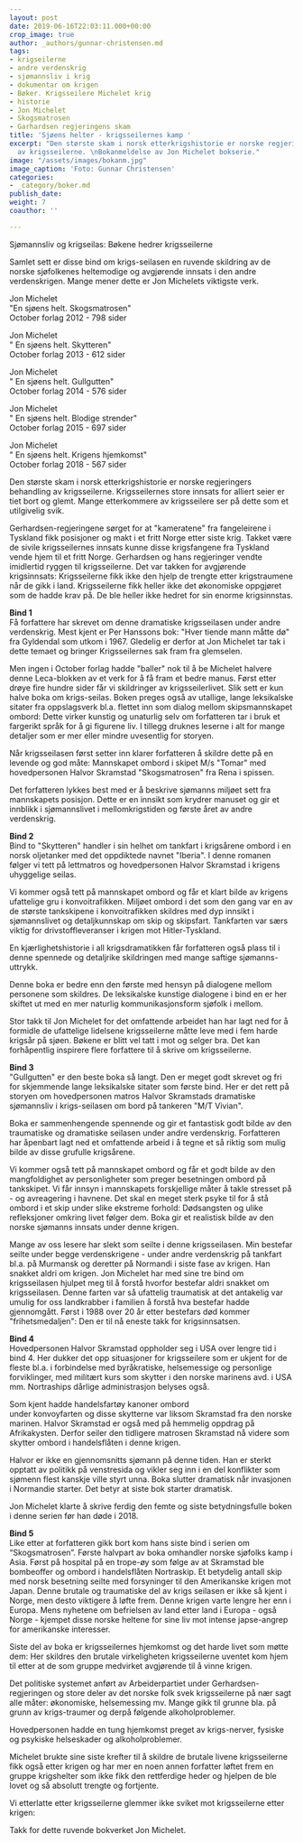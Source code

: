 ```yaml
---
layout: post
date: 2019-06-16T22:03:11.000+00:00
crop_image: true
author: _authors/gunnar-christensen.md
tags:
- krigseilerne
- andre verdenskrig
- sjømannsliv i krig
- dokumentar om krigen
- Bøker. Krigsseilere Michelet krig
- historie
- Jon Michelet
- Skogsmatrosen
- Garhardsen regjeringens skam
title: 'Sjøens helter - krigsseilernes kamp '
excerpt: "Den største skam i norsk etterkrigshistorie er norske regjeringers behandling
  av krigsseilerne. \nBokanmeldelse av Jon Michelet bokserie."
image: "/assets/images/bokanm.jpg"
image_caption: 'Foto: Gunnar Christensen'
categories:
- _category/boker.md
publish_date: 
weight: 7
coauthor: ''

---
```

Sjømannsliv og krigseilas: Bøkene hedrer krigsseilerne

Samlet sett er disse bind om krigs-seilasen en ruvende skildring av de norske sjøfolkenes heltemodige og avgjørende innsats i den andre verdenskrigen. Mange mener dette er Jon Michelets viktigste verk.

Jon Michelet  
"En sjøens helt. Skogsmatrosen"  
October forlag 2012 - 798 sider

Jon Michelet  
" En sjøens helt. Skytteren"  
October forlag 2013 - 612 sider

Jon Michelet  
" En sjøens helt. Gullgutten"  
October forlag 2014 - 576 sider

Jon Michelet  
" En sjøens helt. Blodige strender"  
October forlag 2015 - 697 sider

Jon Michelet  
" En sjøens helt. Krigens hjemkomst"  
October forlag 2018 - 567 sider

Den største skam i norsk etterkrigshistorie er norske regjeringers behandling av krigsseilerne. Krigsseilernes store innsats for alliert seier er tiet bort og glemt. Mange etterkommere av krigsseilere ser på dette som et utilgivelig svik.

Gerhardsen-regjeringene sørget for at "kameratene" fra fangeleirene i Tyskland fikk posisjoner og makt i et fritt Norge etter siste krig. Takket være de sivile krigsseilernes innsats kunne disse krigsfangene fra Tyskland vende hjem til et fritt Norge. Gerhardsen og hans regjeringer vendte imidlertid ryggen til krigsseilerne. Det var takken for avgjørende krigsinnsats: Krigsseilerne fikk ikke den hjelp de trengte etter krigstraumene når de gikk i land. Krigsseilerne fikk heller ikke det økonomiske oppgjøret som de hadde krav på. De ble heller ikke hedret for sin enorme krigsinnstas.

**Bind 1**  
Få forfattere har skrevet om denne dramatiske krigsseilasen under andre verdenskrig. Mest kjent er Per Hanssons bok: "Hver tiende mann måtte dø" fra Gyldendal som utkom i 1967. Gledelig er derfor at Jon Michelet tar tak i dette temaet og bringer Krigsseilernes sak fram fra glemselen.

Men ingen i October forlag hadde "baller" nok til å be Michelet halvere denne Leca-blokken av et verk for å få fram et bedre manus. Først etter drøye fire hundre sider får vi skildringer av krigsseilerlivet. Slik sett er kun halve boka om krigs-seilas. Boken preges også av utallige, lange leksikalske sitater fra oppslagsverk bl.a. flettet inn som dialog mellom skipsmannskapet ombord: Dette virker kunstig og unaturlig selv om forfatteren tar i bruk et fargerikt språk for å gi figurene liv. I tillegg druknes leserne i alt for mange detaljer som er mer eller mindre uvesentlig for storyen.

Når krigsseilasen først setter inn klarer forfatteren å skildre dette på en levende og god måte: Mannskapet ombord i skipet M/s "Tomar" med hovedpersonen Halvor Skramstad "Skogsmatrosen" fra Rena i spissen.

Det forfatteren lykkes best med er å beskrive sjømanns miljøet sett fra mannskapets posisjon. Dette er en innsikt som krydrer manuset og gir et innblikk i sjømannslivet i mellomkrigstiden og første året av andre verdenskrig.

**Bind 2**  
Bind to "Skytteren" handler i sin helhet om tankfart i krigsårene ombord i en norsk oljetanker med det oppdiktede navnet "Iberia". I denne romanen følger vi tett på lettmatros og hovedpersonen Halvor Skramstad i krigens uhyggelige seilas.

Vi kommer også tett på mannskapet ombord og får et klart bilde av krigens ufattelige gru i konvoitrafikken. Miljøet ombord i det som den gang var en av de største tankskipene i konvoitrafikken skildres med dyp innsikt i sjømannslivet og detaljkunnskap om skip og skipsfart. Tankfarten var særs viktig for drivstoffleveranser i krigen mot Hitler-Tyskland.

En kjærlighetshistorie i all krigsdramatikken får forfatteren også plass til i denne spennede og detaljrike skildringen med mange saftige sjømanns-uttrykk.

Denne boka er bedre enn den første med hensyn på dialogene mellom personene som skildres. De leksikalske kunstige dialogene i bind en er her skiftet ut med en mer naturlig kommunikasjonsform sjøfolk i mellom.

Stor takk til Jon Michelet for det omfattende arbeidet han har lagt ned for å formidle de ufattelige lidelsene krigsseilerne måtte leve med i fem harde krigsår på sjøen. Bøkene er blitt vel tatt i mot og selger bra. Det kan forhåpentlig inspirere flere forfattere til å skrive om krigsseilerne.

**Bind 3**  
"Gullgutten" er den beste boka så langt. Den er meget godt skrevet og fri for skjemmende lange leksikalske sitater som første bind. Her er det rett på storyen om hovedpersonen matros Halvor Skramstads dramatiske sjømannsliv i krigs-seilasen om bord på tankeren "M/T Vivian".

Boka er sammenhengende spennende og gir et fantastisk godt bilde av den traumatiske og dramatiske seilasen under andre verdenskrig. Forfatteren har åpenbart lagt ned et omfattende arbeid i å tegne et så riktig som mulig bilde av disse grufulle krigsårene.

Vi kommer også tett på mannskapet ombord og får et godt bilde av den mangfoldighet av personligheter som preger besetningen ombord på tankskipet. Vi får innsyn i mannskapets forskjellige måter å takle stresset på - og avreagering i havnene. Det skal en meget sterk psyke til for å stå ombord i et skip under slike ekstreme forhold: Dødsangsten og ulike refleksjoner omkring livet følger dem. Boka gir et realistisk bilde av den norske sjømanns innsats under denne krigen.

Mange av oss lesere har slekt som seilte i denne krigsseilasen. Min bestefar seilte under begge verdenskrigene - under andre verdenskrig på tankfart bl.a. på Murmansk og deretter på Normandi i siste fase av krigen. Han snakket aldri om krigen. Jon Michelet har med sine tre bind om krigsseilasen hjulpet meg til å forstå hvorfor bestefar aldri snakket om krigsseilasen. Denne farten var så ufattelig traumatisk at det antakelig var umulig for oss landkrabber i familien å forstå hva bestefar hadde gjennomgått. Først i 1988 over 20 år etter bestefars død kommer "frihetsmedaljen": Den er til nå eneste takk for krigsinnsatsen.

**Bind 4**  
Hovedpersonen Halvor Skramstad oppholder seg i USA over lengre tid i bind 4. Her dukker det opp situasjoner for krigsseilere som er ukjent for de fleste bl.a. i forbindelse med byråkratiske, helsemessige og personlige forviklinger, med militært kurs som skytter i den norske marinens avd. i USA mm. Nortraships dårlige administrasjon belyses også.

Som kjent hadde handelsfartøy kanoner ombord  
under konvoyfarten og disse skytterne var liksom Skramstad fra den norske marinen. Halvor Skramstad er også med på hemmelig oppdrag på Afrikakysten. Derfor seiler den tidligere matrosen Skramstad nå videre som skytter ombord i handelsflåten i denne krigen.

Halvor er ikke en gjennomsnitts sjømann på denne tiden. Han er sterkt opptatt av politikk på venstresida og vikler seg inn i en del konflikter som sjømenn flest kanskje ville styrt unna. Boka slutter dramatisk når invasjonen i Normandie starter. Det betyr at siste bok starter dramatisk.

Jon Michelet klarte å skrive ferdig den femte og siste betydningsfulle boken i denne serien før han døde i 2018.  
  
**Bind 5**  
Like etter at forfatteren gikk bort kom hans siste bind i serien om “Skogsmatrosen”. Første halvpart av boka omhandler norske sjøfolks kamp i Asia. Først på hospital på en trope-øy som følge av at Skramstad ble bombeoffer og ombord i handelsflåten Nortraskip. Et betydelig antall skip med norsk besetning seilte med forsyninger til den Amerikanske krigen mot Japan. Denne brutale og traumatiske del av krigs seilasen er ikke så kjent i Norge, men desto viktigere å løfte frem. Denne krigen varte lengre her enn i Europa. Mens nyhetene om befrielsen av land etter land i Europa - også Norge - kjempet disse norske heltene for sine liv mot intense japse-angrep for amerikanske interesser.

Siste del av boka er krigsseilernes hjemkomst og det harde livet som møtte dem: Her skildres den brutale virkeligheten krigsseilerne uventet kom hjem til etter at de som gruppe medvirket avgjørende til å vinne krigen.

Det politiske systemet anført av Arbeiderpartiet under Gerhardsen-regjeringen og store deler av det norske folk svek krigsseilerne på nær sagt alle måter: økonomiske, helsemessing mv. Mange gikk til grunne bla. på grunn av krigs-traumer og derpå følgende alkoholproblemer.

Hovedpersonen hadde en tung hjemkomst preget av krigs-nerver, fysiske og psykiske helseskader og alkoholproblemer.

Michelet brukte sine siste krefter til å skildre de brutale livene krigsseilerne fikk også etter krigen og har mer en noen annen forfatter løftet frem en gruppe krigshelter som ikke fikk den rettferdige heder og hjelpen de ble lovet og så absolutt trengte og fortjente.

Vi etterlatte etter krigsseilerne glemmer ikke sviket mot krigsseilerne etter krigen:

Takk for dette ruvende bokverket Jon Michelet.